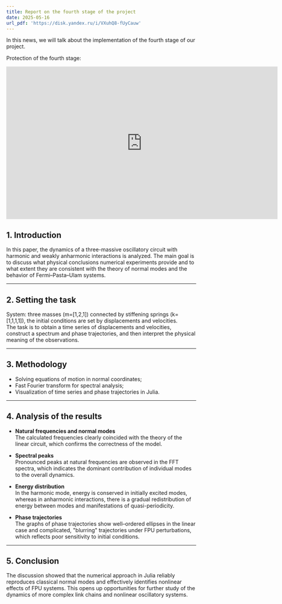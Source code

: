 ```yaml
---
title: Report on the fourth stage of the project
date: 2025-05-16
url_pdf: 'https://disk.yandex.ru/i/VXuhQ8-fUyCauw'
---
```


In this news, we will talk about the implementation of the fourth stage of our project.

Protection of the fourth stage:

<iframe width="720" height="405" src="https://rutube.ru/play/embed/411687db7cd2300cc75cf48204bd1b44/" frameBorder="0" allow="clipboard-write; autoplay" webkitAllowFullScreen mozallowfullscreen allowFullScreen></iframe>

<!--more-->

## 1. Introduction  
In this paper, the dynamics of a three-massive oscillatory circuit with harmonic and weakly anharmonic interactions is analyzed. The main goal is to discuss what physical conclusions numerical experiments provide and to what extent they are consistent with the theory of normal modes and the behavior of Fermi–Pasta–Ulam systems.

---

## 2. Setting the task  
System: three masses (m=[1,2,1]) connected by stiffening springs (k=[1,1,1,1]), the initial conditions are set by displacements and velocities.  
The task is to obtain a time series of displacements and velocities, construct a spectrum and phase trajectories, and then interpret the physical meaning of the observations.

---

## 3. Methodology  

- Solving equations of motion in normal coordinates;  
- Fast Fourier transform for spectral analysis;  
- Visualization of time series and phase trajectories in Julia.

---

## 4. Analysis of the results  

- **Natural frequencies and normal modes**  
  The calculated frequencies clearly coincided with the theory of the linear circuit, which confirms the correctness of the model.  

- **Spectral peaks**  
  Pronounced peaks at natural frequencies are observed in the FFT spectra, which indicates the dominant contribution of individual modes to the overall dynamics.

- **Energy distribution**  
  In the harmonic mode, energy is conserved in initially excited modes, whereas in anharmonic interactions, there is a gradual redistribution of energy between modes and manifestations of quasi-periodicity.

- **Phase trajectories**  
  The graphs of phase trajectories show well–ordered ellipses in the linear case and complicated, "blurring" trajectories under FPU perturbations, which reflects poor sensitivity to initial conditions.

---

## 5. Conclusion  

The discussion showed that the numerical approach in Julia reliably reproduces classical normal modes and effectively identifies nonlinear effects of FPU systems. This opens up opportunities for further study of the dynamics of more complex link chains and nonlinear oscillatory systems.